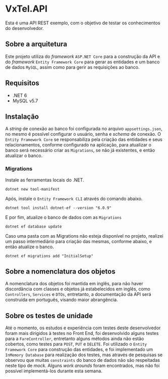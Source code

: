 # VxTel.API

Esta é uma API REST exemplo, com o objetivo  de testar os conhecimentos do desenvolvedor.

## Sobre a arquitetura

Este projeto utiliza do *framework* `ASP.NET Core` para a construção da API e do *framework* `Entity Framework Core` para gerar as entidades e um banco de dados `MySQL`, assim como para gerir as requisições ao banco.

## Requisitos

- .NET 6
- MySQL v5.7

## Instalação

A *string* de conexão ao banco foi configurada no arquivo `appsettings.json`, no mesmo é possível configurar o usuário, senha e *schema* de conexão. O `Entity Framework Core` se responsabiliza pela criação das entidades e seus relacionamentos, conforme configurado na aplicação, para atualizar o banco será necessário criar as `Migrations`, se não já existentes, e então atualizar o banco.

### Migrations

Instale as ferramentas locais do .NET.

`dotnet new tool-manifest`

Após, instale o `Entity Framework CLI` através do comando abaixo.

`dotnet tool install dotnet-ef --version "6.0.9"`

E por fim, atualize o banco de dados com as `Migrations`

`dotnet ef database update`

Caso uma pasta com as Migrations não esteja disponível no projeto, realizei um passo intermediário para criação das mesmas, conforme abaixo, e então atualize o banco.

`dotnet ef migrations add "InitialSetup"`

## Sobre a nomenclatura dos objetos

A nomenclatura dos objetos foi mantida em inglês, para não haver discordância com classes e objetos já estabelecidos em inglês, como `Controllers`, `Services` e `DTOs`, entretanto, a documentação da API será construída em português, visando maior abrangência.

## Sobre os testes de unidade

Até o momento, os estudos e experiência com testes deste desenvolvedor foram mais dirigidos à testes no Front End, foi desenvolvido alguns testes para a `FareController`, entretanto alguns métodos ainda não estão cobertos, como testes para `POST`, `PUT` e `DELETE`. Foi utilizado o `Entity Framework Core` para construção das entidades, e foi implementado um `InMemory Database` para realização dos testes, mas através de pesquisas se observou que muitas `constraints` do banco de dados não são respeitadas neste tipo de *mock*. Alguns *work arounds* foram encontrados, mas não foi possível implementá-los durante esta semana. 

